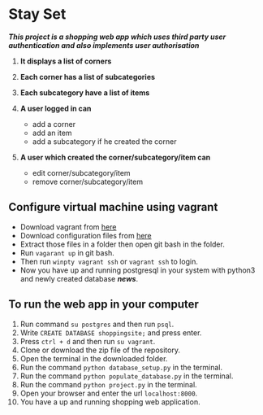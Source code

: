
# Stay Set

___This project is a shopping web app which uses third party user authentication and also implements user authorisation___
1. **It displays a list of corners**
2. **Each corner has a list of subcategories**
3. **Each subcategory have a list of items**
4. **A user logged in can**
	* add a corner
	* add an item
	* add a subcategory if he created the corner

5. **A user which created the corner/subcategory/item can**
	* edit corner/subcategory/item
	* remove corner/subcategory/item

## Configure virtual machine using vagrant
* Download vagrant from [here](https://www.vagrantup.com/downloads.html)
* Download configuration files from [here](https://d17h27t6h515a5.cloudfront.net/topher/2017/August/59822701_fsnd-virtual-machine/fsnd-virtual-machine.zip)
* Extract those files in a folder then open git bash in the folder.
* Run `vagarant up` in git bash.
* Then run `winpty vagrant ssh` or `vagrant ssh` to login.
* Now you have up and running postgresql in your system with python3 and newly created database **_news_**.

## To run the web app in your computer
1. Run command `su postgres` and then run `psql`.
2. Write `CREATE DATABASE shoppingsite;` and press enter.
3. Press `ctrl + d` and then run `su vagrant`.
4. Clone or download the zip file of the repository.
5. Open the terminal in the downloaded folder.
6. Run the command `python database_setup.py` in the terminal.
7. Run the command `python populate_database.py` in the terminal.
8. Run the command `python project.py` in the terminal.
9. Open your browser and enter the url `localhost:8000`.
10. You have a up and running shopping web application.

